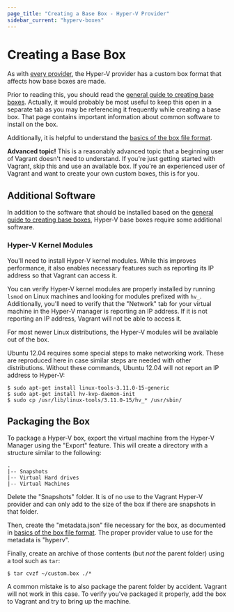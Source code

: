 ```yaml
---
page_title: "Creating a Base Box - Hyper-V Provider"
sidebar_current: "hyperv-boxes"
---
```


# Creating a Base Box

As with [every provider](/v2/providers/basic_usage.html), the Hyper-V
provider has a custom box format that affects how base boxes are made.

Prior to reading this, you should read the
[general guide to creating base boxes](/v2/boxes/base.html). Actually,
it would probably be most useful to keep this open in a separate tab
as you may be referencing it frequently while creating a base box. That
page contains important information about common software to install
on the box.

Additionally, it is helpful to understand the
[basics of the box file format](/v2/boxes/format.html).

<div class="alert alert-block alert-warn">
	<p>
		<strong>Advanced topic!</strong> This is a reasonably advanced topic that
		a beginning user of Vagrant doesn't need to understand. If you're
		just getting started with Vagrant, skip this and use an available
		box. If you're an experienced user of Vagrant and want to create
		your own custom boxes, this is for you.
	</p>
</div>

## Additional Software

In addition to the software that should be installed based on the
[general guide to creating base boxes](/v2/boxes/base.html),
Hyper-V base boxes require some additional software.

### Hyper-V Kernel Modules

You'll need to install Hyper-V kernel modules. While this improves performance,
it also enables necessary features such as reporting its IP address so that
Vagrant can access it.

You can verify Hyper-V kernel modules are properly installed by
running `lsmod` on Linux machines and looking for modules prefixed with
`hv_`. Additionally, you'll need to verify that the "Network" tab for your
virtual machine in the Hyper-V manager is reporting an IP address. If it
is not reporting an IP address, Vagrant will not be able to access it.

For most newer Linux distributions, the Hyper-V modules will be available
out of the box.

Ubuntu 12.04 requires some special steps to make networking work. These
are reproduced here in case similar steps are needed with other distributions.
Without these commands, Ubuntu 12.04 will not report an IP address to
Hyper-V:

```
$ sudo apt-get install linux-tools-3.11.0-15-generic
$ sudo apt-get install hv-kvp-daemon-init
$ sudo cp /usr/lib/linux-tools/3.11.0-15/hv_* /usr/sbin/
```

## Packaging the Box

To package a Hyper-V box, export the virtual machine from the
Hyper-V Manager using the "Export" feature. This will create a directory
with a structure similar to the following:

```
.
|-- Snapshots
|-- Virtual Hard drives
|-- Virtual Machines
```

Delete the "Snapshots" folder. It is of no use to the Vagrant Hyper-V
provider and can only add to the size of the box if there are snapshots
in that folder.

Then, create the "metadata.json" file necessary for the box, as documented
in [basics of the box file format](/v2/boxes/format.html). The proper
provider value to use for the metadata is "hyperv".

Finally, create an archive of those contents (but _not_ the parent folder)
using a tool such as `tar`:

```
$ tar cvzf ~/custom.box ./*
```

A common mistake is to also package the parent folder by accident. Vagrant
will not work in this case. To verify you've packaged it properly, add the
box to Vagrant and try to bring up the machine.

